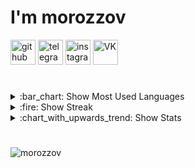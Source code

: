 # I'm **morozzov**

 [<img src='https://www.svgrepo.com/show/349375/github.svg' alt='github' height='40'>](https://github.com/morozzov) [<img src='https://www.svgrepo.com/show/349527/telegram.svg' alt='telegram' height='40'>](https://t.me/moroz_zov) [<img src='https://www.svgrepo.com/show/111199/instagram.svg' alt='instagram' height='40'>](https://www.instagram.com/_morozzov) [<img src='https://www.svgrepo.com/show/303449/vk-1-logo.svg' alt='VK' height='40'>](https://vk.com/moroz_zov) 

#

<details>
<summary>:bar_chart: Show Most Used Languages</summary>

[![Top Langs](https://github-readme-stats.vercel.app/api/top-langs/?username=morozzov&layout=compact&theme=tokyonight&langs_count=20&hide=Python&card_width=420)](https://github.com/anuraghazra/github-readme-stats)

</details>

<details>
<summary>:fire: Show Streak</summary>

[![GitHub Streak](https://github-readme-streak-stats.herokuapp.com?user=morozzov&theme=tokyonight&card_width=420)](https://git.io/streak-stats)

</details>

<details>
<summary>:chart_with_upwards_trend: Show Stats</summary>

[![Top Langs](https://github-readme-stats.vercel.app/api?username=morozzov&layout=compact&theme=tokyonight&langs_count=10&hide=Python&card_width=420)](https://github.com/anuraghazra/github-readme-stats)

</details>

# 

<p align="left"> <img src="https://komarev.com/ghpvc/?username=morozzov&label=Profile%20views&color=6c8ed5&style=flat" alt="morozzov" /> </p>
